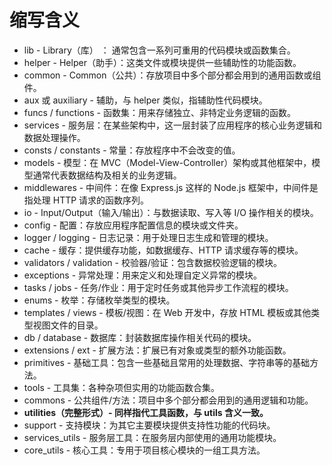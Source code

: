 <!--
 * @Author: feng 1804831168@qq.com
 * @Date: 2024-07-02 16:33:24
 * @LastEditors: feng 1804831168@qq.com
 * @LastEditTime: 2025-02-12 11:48:37
 * @Description:
 * Copyright (c) 2025 by Feng, All Rights Reserved.
-->

# 缩写含义

- lib - Library（库） ： 通常包含一系列可重用的代码模块或函数集合。
- helper - Helper（助手）：这类文件或模块提供一些辅助性的功能函数。
- common - Common（公共）：存放项目中多个部分都会用到的通用函数或组件。
- aux 或 auxiliary - 辅助，与 helper 类似，指辅助性代码模块。
- funcs / functions - 函数集：用来存储独立、非特定业务逻辑的函数。
- services - 服务层：在某些架构中，这一层封装了应用程序的核心业务逻辑和数据处理操作。
- consts / constants - 常量：存放程序中不会改变的值。
- models - 模型：在 MVC（Model-View-Controller）架构或其他框架中，模型通常代表数据结构及相关的业务逻辑。
- middlewares - 中间件：在像 Express.js 这样的 Node.js 框架中，中间件是指处理 HTTP 请求的函数序列。
- io - Input/Output（输入/输出）：与数据读取、写入等 I/O 操作相关的模块。
- config - 配置：存放应用程序配置信息的模块或文件夹。
- logger / logging - 日志记录：用于处理日志生成和管理的模块。
- cache - 缓存：提供缓存功能，如数据缓存、HTTP 请求缓存等的模块。
- validators / validation - 校验器/验证：包含数据校验逻辑的模块。
- exceptions - 异常处理：用来定义和处理自定义异常的模块。
- tasks / jobs - 任务/作业：用于定时任务或其他异步工作流程的模块。
- enums - 枚举：存储枚举类型的模块。
- templates / views - 模板/视图：在 Web 开发中，存放 HTML 模板或其他类型视图文件的目录。
- db / database - 数据库：封装数据库操作相关代码的模块。
- extensions / ext - 扩展方法：扩展已有对象或类型的额外功能函数。
- primitives - 基础工具：包含一些基础且常用的处理数据、字符串等的基础方法。
- tools - 工具集：各种杂项但实用的功能函数合集。
- commons - 公共组件/方法：项目中多个部分都会用到的通用逻辑和功能。
- **utilities（完整形式）- 同样指代工具函数，与 utils 含义一致。**
- support - 支持模块：为其它主要模块提供支持性功能的代码块。
- services_utils - 服务层工具：在服务层内部使用的通用功能模块。
- core_utils - 核心工具：专用于项目核心模块的一组工具方法。
